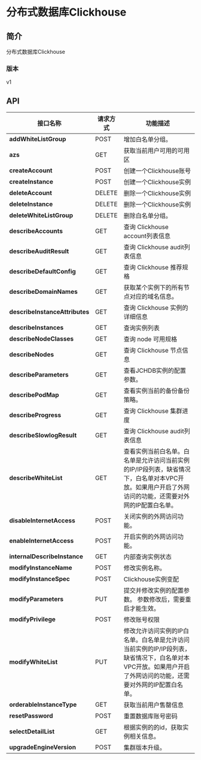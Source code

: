 # 分布式数据库Clickhouse


## 简介
分布式数据库Clickhouse


### 版本
v1


## API
|接口名称|请求方式|功能描述|
|---|---|---|
|**addWhiteListGroup**|POST|增加白名单分组。|
|**azs**|GET|获取当前用户可用的可用区|
|**createAccount**|POST|创建一个Clickhouse账号|
|**createInstance**|POST|创建一个Clickhouse实例|
|**deleteAccount**|DELETE|删除一个Clickhouse实例|
|**deleteInstance**|DELETE|删除一个Clickhouse实例|
|**deleteWhiteListGroup**|DELETE|删除白名单分组。|
|**describeAccounts**|GET|查询 Clickhouse account列表信息|
|**describeAuditResult**|GET|查询 Clickhouse audit列表信息|
|**describeDefaultConfig**|GET|查询 Clickhouse 推荐规格|
|**describeDomainNames**|GET|获取某个实例下的所有节点对应的域名信息。|
|**describeInstanceAttributes**|GET|查询 Clickhouse 实例的详细信息|
|**describeInstances**|GET|查询实例列表|
|**describeNodeClasses**|GET|查询 node 可用规格|
|**describeNodes**|GET|查询 Clickhouse 节点信息|
|**describeParameters**|GET|查看JCHDB实例的配置参数。|
|**describePodMap**|GET|查看实例当前的备份备份策略。|
|**describeProgress**|GET|查询 Clickhouse 集群进度|
|**describeSlowlogResult**|GET|查询 Clickhouse audit列表信息|
|**describeWhiteList**|GET|查看实例当前白名单。白名单是允许访问当前实例的IP/IP段列表，缺省情况下，白名单对本VPC开放。如果用户开启了外网访问的功能，还需要对外网的IP配置白名单。|
|**disableInternetAccess**|POST|关闭实例的外网访问功能。|
|**enableInternetAccess**|POST|开启实例的外网访问功能。|
|**internalDescribeInstance**|GET|内部查询实例状态|
|**modifyInstanceName**|POST|修改实例名称。|
|**modifyInstanceSpec**|POST|Clickhouse实例变配|
|**modifyParameters**|PUT|提交并修改实例的配置参数。 参数修改后，需要重启才能生效。|
|**modifyPrivilege**|POST|修改账号权限|
|**modifyWhiteList**|PUT|修改允许访问实例的IP白名单。白名单是允许访问当前实例的IP/IP段列表，缺省情况下，白名单对本VPC开放。如果用户开启了外网访问的功能，还需要对外网的IP配置白名单。|
|**orderableInstanceType**|GET|获取当前用户售罄信息|
|**resetPassword**|POST|重置数据库账号密码|
|**selectDetailList**|GET|根据实例的的id，获取实例相关信息。|
|**upgradeEngineVersion**|POST|集群版本升级。|
